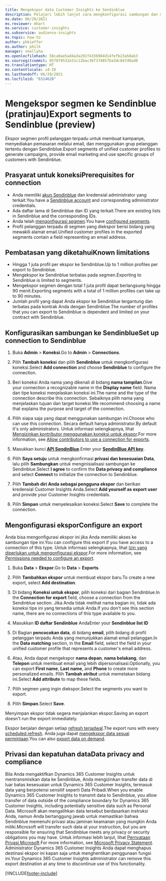 ```yaml
---
title: Mengekspor data Customer Insights ke Sendinblue
description: Pelajari lebih lanjut cara mengkonfigurasi sambungan dan mengekspor ke Sendinblue.
ms.date: 06/29/2021
ms.reviewer: mhart
ms.service: customer-insights
ms.subservice: audience-insights
ms.topic: how-to
author: phkieffer
ms.author: philk
manager: shellyha
ms.openlocfilehash: 58ca0ae5ad4a3a291f4336984d14fefb23a58ab3
ms.sourcegitcommit: 057079532e31c12bac36f374857ba3dc847d6ad0
ms.translationtype: HT
ms.contentlocale: id-ID
ms.lasthandoff: 06/29/2021
ms.locfileid: "6314628"
---
```

# <a name="export-segments-to-sendinblue-preview"></a><span data-ttu-id="0d909-103">Mengekspor segmen ke Sendinblue (pratinjau)</span><span class="sxs-lookup"><span data-stu-id="0d909-103">Export segments to Sendinblue (preview)</span></span>

<span data-ttu-id="0d909-104">Ekspor segmen profil pelanggan terpadu untuk membuat kampanye, menyediakan pemasaran melalui email, dan menggunakan grup pelanggan tertentu dengan Sendinblue.</span><span class="sxs-lookup"><span data-stu-id="0d909-104">Export segments of unified customer profiles to generate campaigns, provide email marketing and use specific groups of customers with Sendinblue.</span></span>

## <a name="prerequisites-for-connection"></a><span data-ttu-id="0d909-105">Prasyarat untuk koneksi</span><span class="sxs-lookup"><span data-stu-id="0d909-105">Prerequisites for connection</span></span>

-   <span data-ttu-id="0d909-106">Anda memiliki [akun Sendinblue](https://www.sendinblue.com/) dan kredensial administrator yang terkait.</span><span class="sxs-lookup"><span data-stu-id="0d909-106">You have a [Sendinblue account](https://www.sendinblue.com/) and corresponding administrator credentials.</span></span>
-   <span data-ttu-id="0d909-107">Ada daftar lama di Sendinblue dan ID yang terkait.</span><span class="sxs-lookup"><span data-stu-id="0d909-107">There are existing lists in Sendinblue and the corresponding IDs.</span></span>
-   <span data-ttu-id="0d909-108">Anda telah [mengonfigurasi segmen](segments.md).</span><span class="sxs-lookup"><span data-stu-id="0d909-108">You have [configured segments](segments.md).</span></span>
-   <span data-ttu-id="0d909-109">Profil pelanggan terpadu di segmen yang diekspor berisi bidang yang mewakili alamat email.</span><span class="sxs-lookup"><span data-stu-id="0d909-109">Unified customer profiles in the exported segments contain a field representing an email address.</span></span>

## <a name="known-limitations"></a><span data-ttu-id="0d909-110">Pembatasan yang diketahui</span><span class="sxs-lookup"><span data-stu-id="0d909-110">Known limitations</span></span>

- <span data-ttu-id="0d909-111">Hingga 1 juta profil per ekspor ke Sendinblue.</span><span class="sxs-lookup"><span data-stu-id="0d909-111">Up to 1 million profiles per export to Sendinblue.</span></span>
- <span data-ttu-id="0d909-112">Mengekspor ke Sendinblue terbatas pada segmen.</span><span class="sxs-lookup"><span data-stu-id="0d909-112">Exporting to Sendinblue is limited to segments.</span></span>
- <span data-ttu-id="0d909-113">Mengekspor segmen dengan total 1 juta profil dapat berlangsung hingga 90 menit.</span><span class="sxs-lookup"><span data-stu-id="0d909-113">Exporting segments with a total of 1 million profiles can take up to 90 minutes.</span></span> 
- <span data-ttu-id="0d909-114">Jumlah profil yang dapat Anda ekspor ke Sendinblue tergantung dan terbatas pada kontrak Anda dengan Sendinblue.</span><span class="sxs-lookup"><span data-stu-id="0d909-114">The number of profiles that you can export to Sendinblue is dependent and limited on your contract with Sendinblue.</span></span>

## <a name="set-up-connection-to-sendinblue"></a><span data-ttu-id="0d909-115">Konfigurasikan sambungan ke Sendinblue</span><span class="sxs-lookup"><span data-stu-id="0d909-115">Set up connection to Sendinblue</span></span>

1. <span data-ttu-id="0d909-116">Buka **Admin** > **Koneksi**.</span><span class="sxs-lookup"><span data-stu-id="0d909-116">Go to **Admin** > **Connections**.</span></span>

1. <span data-ttu-id="0d909-117">Pilih **Tambah koneksi** dan pilih **Sendinblue** untuk mengkonfigurasi koneksi.</span><span class="sxs-lookup"><span data-stu-id="0d909-117">Select **Add connection** and choose **Sendinblue** to configure the connection.</span></span>

1. <span data-ttu-id="0d909-118">Beri koneksi Anda nama yang dikenali di bidang **nama tampilan**.</span><span class="sxs-lookup"><span data-stu-id="0d909-118">Give your connection a recognizable name in the **Display name** field.</span></span> <span data-ttu-id="0d909-119">Nama dan tipe koneksi menjelaskan koneksi ini.</span><span class="sxs-lookup"><span data-stu-id="0d909-119">The name and the type of the connection describe this connection.</span></span> <span data-ttu-id="0d909-120">Sebaiknya pilih nama yang menjelaskan tujuan dan target koneksi.</span><span class="sxs-lookup"><span data-stu-id="0d909-120">We recommend choosing a name that explains the purpose and target of the connection.</span></span>

1. <span data-ttu-id="0d909-121">Pilih siapa saja yang dapat menggunakan sambungan ini.</span><span class="sxs-lookup"><span data-stu-id="0d909-121">Choose who can use this connection.</span></span> <span data-ttu-id="0d909-122">Secara default hanya administrator.</span><span class="sxs-lookup"><span data-stu-id="0d909-122">By default it's only administrators.</span></span> <span data-ttu-id="0d909-123">Untuk informasi selengkapnya, lihat [Mengizinkan kontributor menggunakan koneksi untuk ekspor](connections.md#allow-contributors-to-use-a-connection-for-exports).</span><span class="sxs-lookup"><span data-stu-id="0d909-123">For more information, see [Allow contributors to use a connection for exports](connections.md#allow-contributors-to-use-a-connection-for-exports).</span></span>

1. <span data-ttu-id="0d909-124">Masukkan kunci **[API SendinBlue](https://developers.sendinblue.com/docs/getting-started#:~:text=Get%20your%20API%20key&text=You%20can%20create%20one%20from,your%20settings%20This%20API%20key)**.</span><span class="sxs-lookup"><span data-stu-id="0d909-124">Enter your **[SendinBlue API key](https://developers.sendinblue.com/docs/getting-started#:~:text=Get%20your%20API%20key&text=You%20can%20create%20one%20from,your%20settings%20This%20API%20key)**.</span></span>

1. <span data-ttu-id="0d909-125">Pilih **Saya setuju** untuk mengkonfirmasi **privasi dan kesesuaian Data**, lalu pilih **Sambungkan** untuk menginisialisasi sambungan ke Sendinblue.</span><span class="sxs-lookup"><span data-stu-id="0d909-125">Select **I agree** to confirm the **Data privacy and compliance** and select **Connect** to initialize the connection to Sendinblue.</span></span>

1. <span data-ttu-id="0d909-126">Pilih **Tambah diri Anda sebagai pengguna ekspor** dan berikan kredensial Customer Insights Anda.</span><span class="sxs-lookup"><span data-stu-id="0d909-126">Select **Add yourself as export user** and provide your Customer Insights credentials.</span></span>

1. <span data-ttu-id="0d909-127">Pilih **Simpan** untuk menyelesaikan koneksi.</span><span class="sxs-lookup"><span data-stu-id="0d909-127">Select **Save** to complete the connection.</span></span>

## <a name="configure-an-export"></a><span data-ttu-id="0d909-128">Mengonfigurasi ekspor</span><span class="sxs-lookup"><span data-stu-id="0d909-128">Configure an export</span></span>

<span data-ttu-id="0d909-129">Anda bisa mengonfigurasi ekspor ini jika Anda memiliki akses ke sambungan tipe ini.</span><span class="sxs-lookup"><span data-stu-id="0d909-129">You can configure this export if you have access to a connection of this type.</span></span> <span data-ttu-id="0d909-130">Untuk informasi selengkapnya, lihat [Izin yang diperlukan untuk mengonfigurasi ekspor](export-destinations.md#set-up-a-new-export).</span><span class="sxs-lookup"><span data-stu-id="0d909-130">For more information, see [Permissions needed to configure an export](export-destinations.md#set-up-a-new-export).</span></span>

1. <span data-ttu-id="0d909-131">Buka **Data** > **Ekspor**.</span><span class="sxs-lookup"><span data-stu-id="0d909-131">Go to **Data** > **Exports**.</span></span>

1. <span data-ttu-id="0d909-132">Pilih **Tambahkan ekspor** untuk membuat ekspor baru.</span><span class="sxs-lookup"><span data-stu-id="0d909-132">To create a new export, select **Add destination**.</span></span>

1. <span data-ttu-id="0d909-133">Di bidang **Koneksi untuk ekspor**, pilih koneksi dari bagian Sendinblue.</span><span class="sxs-lookup"><span data-stu-id="0d909-133">In the **Connection for export** field, choose a connection from the Sendinblue section.</span></span> <span data-ttu-id="0d909-134">Jika Anda tidak melihat nama bagian ini, tidak ada koneksi tipe ini yang tersedia untuk Anda.</span><span class="sxs-lookup"><span data-stu-id="0d909-134">If you don't see this section name, there are no connections of this type available to you.</span></span>

1. <span data-ttu-id="0d909-135">Masukkan **ID daftar Sendinblue** Anda</span><span class="sxs-lookup"><span data-stu-id="0d909-135">Enter your **Sendinblue list ID**</span></span> 

1. <span data-ttu-id="0d909-136">Di Bagian **pencocokan data**, di bidang **email**, pilih bidang di profil pelanggan terpadu Anda yang menunjukkan alamat email pelanggan.</span><span class="sxs-lookup"><span data-stu-id="0d909-136">In the **Data matching** section, in the **Email** field, select the field in your unified customer profile that represents a customer's email address.</span></span> 

1. <span data-ttu-id="0d909-137">Atau, Anda dapat mengekspor **nama depan**, **nama belakang**, dan **Telepon**  untuk membuat email yang lebih dipersonalisasi.</span><span class="sxs-lookup"><span data-stu-id="0d909-137">Optionally, you can export **First name**, **Last name**, and **Phone**  to create more personalized emails.</span></span> <span data-ttu-id="0d909-138">Pilih **Tambah atribut** untuk memetakan bidang ini.</span><span class="sxs-lookup"><span data-stu-id="0d909-138">Select **Add attribute** to map these fields.</span></span>

1. <span data-ttu-id="0d909-139">Pilih segmen yang ingin diekspor.</span><span class="sxs-lookup"><span data-stu-id="0d909-139">Select the segments you want to export.</span></span> 

1. <span data-ttu-id="0d909-140">Pilih **Simpan**.</span><span class="sxs-lookup"><span data-stu-id="0d909-140">Select **Save**.</span></span>

<span data-ttu-id="0d909-141">Menyimpan ekspor tidak segera menjalankan ekspor.</span><span class="sxs-lookup"><span data-stu-id="0d909-141">Saving an export doesn't run the export immediately.</span></span>

<span data-ttu-id="0d909-142">Ekspor berjalan dengan setiap [refresh terjadwal](system.md#schedule-tab).</span><span class="sxs-lookup"><span data-stu-id="0d909-142">The export runs with every [scheduled refresh](system.md#schedule-tab).</span></span> <span data-ttu-id="0d909-143">Anda juga dapat [mengekspor data sesuai permintaan](export-destinations.md#run-exports-on-demand).</span><span class="sxs-lookup"><span data-stu-id="0d909-143">You can also [export data on demand](export-destinations.md#run-exports-on-demand).</span></span> 


## <a name="data-privacy-and-compliance"></a><span data-ttu-id="0d909-144">Privasi dan kepatuhan data</span><span class="sxs-lookup"><span data-stu-id="0d909-144">Data privacy and compliance</span></span>

<span data-ttu-id="0d909-145">Bila Anda mengaktifkan Dynamics 365 Customer Insights untuk mentransmisikan data ke Sendinblue, Anda mengizinkan transfer data di luar batas kesesuaian untuk Dynamics 365 Customer Insights, termasuk data yang berpotensi sensitif seperti Data Pribadi.</span><span class="sxs-lookup"><span data-stu-id="0d909-145">When you enable Dynamics 365 Customer Insights to transmit data to Sendinblue, you allow transfer of data outside of the compliance boundary for Dynamics 365 Customer Insights, including potentially sensitive data such as Personal Data.</span></span> <span data-ttu-id="0d909-146">Microsoft akan mengalihkan data tersebut berdasarkan instruksi Anda, namun Anda bertanggung jawab untuk memastikan bahwa Sendinblue memenuhi privasi atau jaminan keamanan yang mungkin Anda miliki.</span><span class="sxs-lookup"><span data-stu-id="0d909-146">Microsoft will transfer such data at your instruction, but you are responsible for ensuring that Sendinblue meets any privacy or security obligations you may have.</span></span> <span data-ttu-id="0d909-147">Untuk informasi lebih lanjut, lihat [Pernyataan Privasi Microsoft](https://go.microsoft.com/fwlink/?linkid=396732).</span><span class="sxs-lookup"><span data-stu-id="0d909-147">For more information, see [Microsoft Privacy Statement](https://go.microsoft.com/fwlink/?linkid=396732).</span></span>
<span data-ttu-id="0d909-148">Administrator Dynamics 365 Customer Insights Anda dapat menghapus destinasi ekspor ini kapan saja untuk menghentikan penggunaan fungsi ini.</span><span class="sxs-lookup"><span data-stu-id="0d909-148">Your Dynamics 365 Customer Insights administrator can remove this export destination at any time to discontinue use of this functionality.</span></span>


[!INCLUDE[footer-include](../includes/footer-banner.md)]
